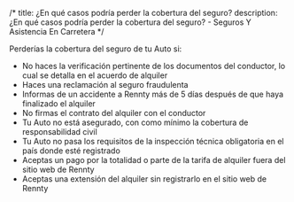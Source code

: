 /*title: ¿En qué casos podría perder la cobertura del seguro?description: ¿En qué casos podría perder la cobertura del seguro? - Seguros Y Asistencia En Carretera*/Perderías la cobertura del seguro de tu Auto si:* No haces la verificación pertinente de los documentos del conductor, lo cual se detalla en el acuerdo de alquiler* Haces una reclamación al seguro fraudulenta* Informas de un accidente a Rennty más de 5 días después de que haya finalizado el alquiler* No firmas el contrato del alquiler con el conductor* Tu Auto no está asegurado, con como mínimo la cobertura de responsabilidad civil* Tu Auto no pasa los requisitos de la inspección técnica obligatoria en el país donde esté registrado* Aceptas un pago por la totalidad o parte de la tarifa de alquiler fuera del sitio web de Rennty* Aceptas una extensión del alquiler sin registrarlo en el sitio web de Rennty